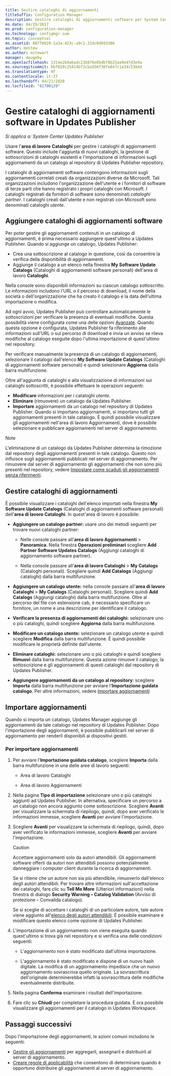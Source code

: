 ```yaml
---
title: Gestire cataloghi di aggiornamenti
titleSuffix: Configuration Manager
description: Gestire cataloghi di aggiornamenti software per System Center Updates Publisher
ms.date: 04/29/2017
ms.prod: configuration-manager
ms.technology: configmgr-sum
ms.topic: conceptual
ms.assetid: 887f8029-1a3a-423c-a9c1-31dc0d693386
author: mestew
ms.author: mstewart
manager: dougeby
ms.openlocfilehash: 1314e2b4a6adc21b876e6bdbf8b25aa9e4fd3e9a
ms.sourcegitcommit: bbf820c35414bf2cba356f30fe047c1a34c5384d
ms.translationtype: HT
ms.contentlocale: it-IT
ms.lasthandoff: 04/21/2020
ms.locfileid: "81700129"
---
```

# <a name="manage-software-update-catalogs-in-updates-publisher"></a>Gestire cataloghi di aggiornamenti software in Updates Publisher

*Si applica a: System Center Updates Publisher*

Usare l'**area di lavoro** **Cataloghi** per gestire i cataloghi di aggiornamenti software. Questo include l'aggiunta di nuovi cataloghi, la gestione di sottoscrizioni di cataloghi esistenti e l'importazione di informazioni sugli aggiornamenti da un catalogo al repository di Updates Publisher repository.

I cataloghi di aggiornamenti software contengono informazioni sugli aggiornamenti correlati creati da organizzazioni diverse da Microsoft. Tali organizzazioni includono l'organizzazione dell'utente e i fornitori di software di terze parti che hanno registrato i propri cataloghi con Microsoft. I cataloghi registrati da fornitori di software sono denominati *cataloghi partner*. I cataloghi creati dall'utente e non registrati con Microsoft sono denominati cataloghi *utente*.

## <a name="add-software-update-catalogs"></a>Aggiungere cataloghi di aggiornamenti software
Per poter gestire gli aggiornamenti contenuti in un catalogo di aggiornamenti, è prima necessario aggiungere quest'ultimo a Updates Publisher. Quando si aggiunge un catalogo, Updates Publisher:
-   Crea una sottoscrizione al catalogo in questione, così da consentire la verifica della disponibilità di aggiornamenti.
-   Aggiunge il catalogo a un elenco nella finestra **My Software Update Catalogs** (Cataloghi di aggiornamenti software personali) dell'area di lavoro **Cataloghi**.  

Nella console sono disponibili informazioni su ciascun catalogo sottoscritto. Le informazioni includono l'URL o il percorso di download, il nome della società o dell'organizzazione che ha creato il catalogo e la data dell'ultima importazione o modifica.

Ad ogni avvio, Updates Publisher può controllare automaticamente le sottoscrizioni per verificare la presenza di eventuali modifiche. Questa possibilità viene configurata come una delle opzioni [Avanzate](updates-publisher-options.md#advanced). Quando questa opzione è configurata, Updates Publisher fa riferimento alle informazioni sull'URL o sul percorso di download e invia un avviso se rileva modifiche al catalogo eseguite dopo l'ultima importazione di quest'ultimo nel repository.

Per verificare manualmente la presenza di un catalogo di aggiornamenti, selezionare il catalogo dall'elenco **My Software Update Catalogs** (Cataloghi di aggiornamenti software personali) e quindi selezionare **Aggiorna** dalla barra multifunzione.

Oltre all'aggiunta di cataloghi e alla visualizzazione di informazioni sui cataloghi sottoscritti, è possibile effettuare le operazioni seguenti:
-  **Modificare** informazioni per i cataloghi *utente*.
-  **Eliminare** (rimuovere) un catalogo da Updates Publisher.
-  **Importare** aggiornamenti da un catalogo nel repository di Updates Publisher. Quando si importano aggiornamenti, si importano tutti gli aggiornamenti presenti in tale catalogo. È quindi possibile visualizzare gli aggiornamenti nell'area di lavoro Aggiornamenti, dove è possibile selezionare e pubblicare aggiornamenti nel server di aggiornamento.

> [!NOTE]   
> L'eliminazione di un catalogo da Updates Publisher determina la rimozione dal repository degli aggiornamenti presenti in tale catalogo. Questo non influisce sugli aggiornamenti pubblicati nel server di aggiornamento. Per rimuovere dal server di aggiornamento gli aggiornamenti che non sono più presenti nel repository, vedere [Impostare come scaduti gli aggiornamenti senza riferimenti](updates-publisher-options.md#expire-unreferenced-software-updates).

## <a name="manage-update-catalogs"></a>Gestire cataloghi di aggiornamenti
È possibile visualizzare i cataloghi dell'elenco importati nella finestra **My Software Update Catalogs** (Cataloghi di aggiornamenti software personali) dell'**area di lavoro Cataloghi**. In quest'area di lavoro è possibile:

-   **Aggiungere un catalogo partner:** usare uno dei metodi seguenti per trovare nuovi cataloghi partner:

    -   Nelle console passare all'**area di lavoro Aggiornamenti** > **Panoramica**. Nella finestra **Operazioni preliminari** scegliere **Add Partner Software Updates Catalogs** (Aggiungi cataloghi di aggiornamento software partner).

    -   Nella console passare all'**area di lavoro Cataloghi** > **My Catalogs** (Cataloghi personali). Scegliere quindi **Add Catalogs** (Aggiungi cataloghi) dalla barra multifunzione.

-   **Aggiungere un catalogo utente:** nella console passare all'**area di lavoro Cataloghi** > **My Catalogs** (Cataloghi personali). Scegliere quindi **Add Catalogs** (Aggiungi cataloghi) dalla barra multifunzione. Oltre al percorso del file con estensione cab, è necessario specificare un fornitore, un nome e una descrizione per identificare il catalogo.


-   **Verificare la presenza di aggiornamenti dei cataloghi:** selezionare uno o più cataloghi, quindi scegliere **Aggiorna** dalla barra multifunzione.

-   **Modificare un catalogo utente:** selezionare un catalogo *utente* e quindi scegliere **Modifica** dalla barra multifunzione. È quindi possibile modificare le proprietà definite dall'utente.

-   **Eliminare cataloghi:** selezionare uno o più cataloghi e quindi scegliere **Rimuovi** dalla barra multifunzione. Questa azione rimuove il catalogo, la sottoscrizione e gli aggiornamenti di questi cataloghi dal repository di Updates Publisher.

-   **Aggiungere aggiornamenti da un catalogo al repository**: scegliere **Importa** dalla barra multifunzione per avviare l'**Importazione guidata catalogo**. Per altre informazioni, vedere [Importare aggiornamenti](#import-updates)

## <a name="import-updates"></a>Importare aggiornamenti
Quando si importa un catalogo, Updates Manager aggiunge gli aggiornamenti da tale catalogo nel repository di Updates Publisher. Dopo l'importazione degli aggiornamenti, è possibile pubblicarli nel server di aggiornamento per renderli disponibili ai dispositivi gestiti.

### <a name="to-import-updates"></a>Per importare aggiornamenti
1. Per avviare l'**Importazione guidata catalogo**, scegliere **Importa** dalla barra multifunzione in una delle aree di lavoro seguenti:

   -   Area di lavoro Cataloghi

   -   Area di lavoro Aggiornamenti

2. Nella pagina **Tipo di importazione** selezionare uno o più cataloghi aggiunti ad Updates Publisher. In alternativa, specificare un percorso a un catalogo non ancora aggiunto come sottoscrizione. Scegliere **Avanti** per visualizzare la schermata di riepilogo, quindi, dopo aver verificato le informazioni immesse, scegliere **Avanti** per avviare l'importazione.

3. Scegliere **Avanti** per visualizzare la schermata di riepilogo, quindi, dopo aver verificato le informazioni immesse, scegliere **Avanti** per avviare l'importazione.

   > [!CAUTION]
   > Accettare aggiornamenti solo da autori attendibili. Gli aggiornamenti software offerti da autori non attendibili possono potenzialmente danneggiare i computer client durante la ricerca di aggiornamenti.
   > 
   >  Se si ritiene che un autore non sia più attendibile, rimuoverlo dall'elenco degli autori attendibili. Per trovare altre informazioni sull'accettazione dei cataloghi, fare clic su **Tell Me More** (Ulteriori informazioni) nella finestra di dialogo **Security Warning – Catalog Validation** (Avviso di protezione – Convalida catalogo).

   Se si sceglie di accettare i cataloghi di un particolare autore, tale autore viene aggiunto all'[elenco degli autori attendibili](updates-publisher-options.md#trusted-publishers). È possibile esaminare e modificare questo elenco come opzione di Updates Publisher.

4. L'importazione di un aggiornamento non viene eseguita quando quest'ultimo si trova già nel repository e si verifica una delle condizioni seguenti:

   -   L'aggiornamento non è stato modificato dall'ultima importazione.

   -   L'aggiornamento è stato modificato e dispone di un nuovo hash digitale. La modifica di un aggiornamento impedisce che un nuovo aggiornamento sovrascriva quello originale. La sovrascrittura dell'originale determinerebbe infatti la sovrascrittura delle modifiche eventualmente distribuite.

5. Nella pagina **Conferma** esaminare i risultati dell'importazione.

6. Fare clic su **Chiudi** per completare la procedura guidata. È ora possibile visualizzare gli aggiornamenti per il catalogo in Updates Workspace.

## <a name="next-steps"></a>Passaggi successivi
Dopo l'importazione degli aggiornamenti, le azioni comuni includono le seguenti:
-   [Gestire gli aggiornamenti](manage-updates-with-updates-publisher.md) per aggregarli, assegnarli e distribuirli al server di aggiornamento.
-   [Creare regole di applicabilità](updates-publisher-applicability-rules.md) che consentono di determinare quando è opportuno distribuire gli aggiornamenti al server di aggiornamento.
